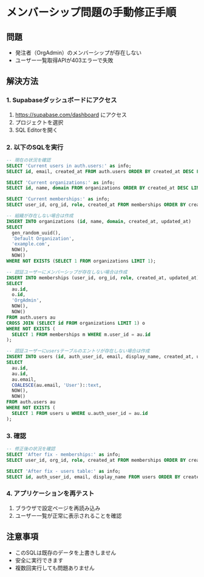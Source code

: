 # メンバーシップ問題の手動修正手順

## 問題
- 発注者（OrgAdmin）のメンバーシップが存在しない
- ユーザー一覧取得APIが403エラーで失敗

## 解決方法

### 1. Supabaseダッシュボードにアクセス
1. https://supabase.com/dashboard にアクセス
2. プロジェクトを選択
3. SQL Editorを開く

### 2. 以下のSQLを実行

```sql
-- 現在の状況を確認
SELECT 'Current users in auth.users:' as info;
SELECT id, email, created_at FROM auth.users ORDER BY created_at DESC LIMIT 5;

SELECT 'Current organizations:' as info;
SELECT id, name, domain FROM organizations ORDER BY created_at DESC LIMIT 5;

SELECT 'Current memberships:' as info;
SELECT user_id, org_id, role, created_at FROM memberships ORDER BY created_at DESC LIMIT 5;

-- 組織が存在しない場合は作成
INSERT INTO organizations (id, name, domain, created_at, updated_at)
SELECT 
  gen_random_uuid(),
  'Default Organization',
  'example.com',
  NOW(),
  NOW()
WHERE NOT EXISTS (SELECT 1 FROM organizations LIMIT 1);

-- 認証ユーザーにメンバーシップが存在しない場合は作成
INSERT INTO memberships (user_id, org_id, role, created_at, updated_at)
SELECT 
  au.id,
  o.id,
  'OrgAdmin',
  NOW(),
  NOW()
FROM auth.users au
CROSS JOIN (SELECT id FROM organizations LIMIT 1) o
WHERE NOT EXISTS (
  SELECT 1 FROM memberships m WHERE m.user_id = au.id
);

-- 認証ユーザーにusersテーブルのエントリが存在しない場合は作成
INSERT INTO users (id, auth_user_id, email, display_name, created_at, updated_at)
SELECT 
  au.id,
  au.id,
  au.email,
  COALESCE(au.email, 'User')::text,
  NOW(),
  NOW()
FROM auth.users au
WHERE NOT EXISTS (
  SELECT 1 FROM users u WHERE u.auth_user_id = au.id
);
```

### 3. 確認
```sql
-- 修正後の状況を確認
SELECT 'After fix - memberships:' as info;
SELECT user_id, org_id, role, created_at FROM memberships ORDER BY created_at DESC LIMIT 5;

SELECT 'After fix - users table:' as info;
SELECT id, auth_user_id, email, display_name FROM users ORDER BY created_at DESC LIMIT 5;
```

### 4. アプリケーションを再テスト
1. ブラウザで設定ページを再読み込み
2. ユーザー一覧が正常に表示されることを確認

## 注意事項
- このSQLは既存のデータを上書きしません
- 安全に実行できます
- 複数回実行しても問題ありません
